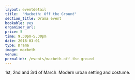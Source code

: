 ```yaml
---
layout: eventdetail
title:  "Macbeth: Off the Ground"
section_title: Drama event
bookable: yes
organiser_url:
price: 5
time: 9.30pm-5.30pm
date: 2018-03-01
type: Drama
image: macbeth
venue:
permalink: /events/macbeth-off-the-ground
---
```


1st, 2nd and 3rd of March. Modern urban setting and costume.
